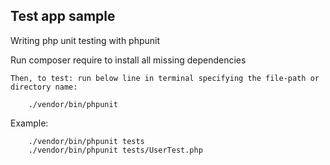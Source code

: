 ## Test app sample

Writing php unit testing with phpunit

Run composer require to install all missing dependencies

    Then, to test: run below line in terminal specifying the file-path or directory name:

```
    ./vendor/bin/phpunit
```

Example:

```
    ./vendor/bin/phpunit tests
    ./vendor/bin/phpunit tests/UserTest.php
```
